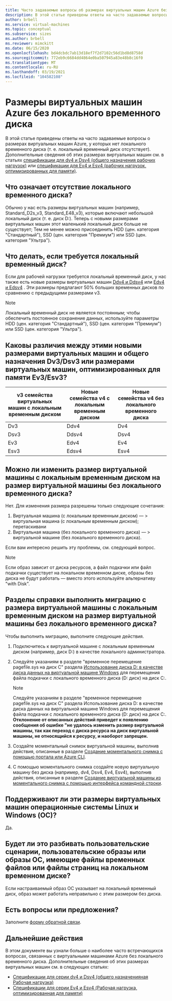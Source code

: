 ```yaml
---
title: Часто задаваемые вопросы об размерах виртуальных машин Azure без локального временного диска
description: В этой статье приведены ответы на часто задаваемые вопросы о Microsoft Azure размерах виртуальных машин без локального временного диска.
author: brbell
ms.service: virtual-machines
ms.topic: conceptual
ms.subservice: sizes
ms.author: brbell
ms.reviewer: mimckitt
ms.date: 06/15/2020
ms.openlocfilehash: bd4dcbdc7ab13d18ef7f2d7102c56d1bd8d8758d
ms.sourcegitcommit: 772eb9c6684dd4864e0ba507945a83e48b8c16f0
ms.translationtype: MT
ms.contentlocale: ru-RU
ms.lasthandoff: 03/19/2021
ms.locfileid: "104582108"
---
```

# <a name="azure-vm-sizes-with-no-local-temporary-disk"></a>Размеры виртуальных машин Azure без локального временного диска 
В этой статье приведены ответы на часто задаваемые вопросы о размерах виртуальных машин Azure, у которых нет локального временного диска (т. е. локальный временный диск отсутствует). Дополнительные сведения об этих размерах виртуальных машин см. в статьях [спецификации для dv4 и Dsv4 (общего назначения рабочих нагрузок)](dv4-dsv4-series.md) или [спецификации для Ev4 и Esv4 (рабочих нагрузок, оптимизированных для памяти)](ev4-esv4-series.md).

## <a name="what-does-no-local-temp-disk-mean"></a>Что означает отсутствие локального временного диска? 
Обычно у нас есть размеры виртуальных машин (например, Standard_D2s_v3, Standard_E48_v3), которые включают небольшой локальный диск (т. е. диск D:). Теперь с новыми размерами виртуальных машин этот маленький локальный диск больше не существует; Тем не менее можно присоединить HDD (цен. категория "Стандартный"), SSD (цен. категория "Премиум") или SSD (цен. категория "Ультра").

## <a name="what-if-i-still-want-a-local-temp-disk"></a>Что делать, если требуется локальный временный диск?
Если для рабочей нагрузки требуется локальный временный диск, у нас также есть новые размеры виртуальных машин [Ddv4 и Ddsv4](ddv4-ddsv4-series.md) или [Edv4 и Edsv4](edv4-edsv4-series.md) . Эти размеры предлагают 50% больших временных дисков по сравнению с предыдущими размерами v3.

> [!NOTE]
> Локальный временный диск не является постоянным; чтобы обеспечить постоянное сохранение данных, используйте параметры HDD (цен. категория "Стандартный"), SSD (цен. категория "Премиум") или SSD (цен. категория "Ультра"). 

## <a name="what-are-the-differences-between-these-new-vm-sizes-and-the-general-purpose-dv3dsv3-or-the-memory-optimized-ev3esv3-vm-sizes-that-i-am-used-to"></a>Каковы различия между этими новыми размерами виртуальных машин и общего назначения Dv3/Dsv3 или размерами виртуальных машин, оптимизированных для памяти Ev3/Esv3? 
| v3 семейства виртуальных машин с локальным временным диском   | Новые семейства v4 с локальным временным диском | Новые семейства v4 без локального временного диска |
|---|---|---|
| Dv3   | Ddv4 | Dv4 |
| Dsv3 | Ddsv4  | Dsv4 |
| Ev3   | Edv4  | Ev4 |
| Esv3 | Edsv4 |    Esv4 | 

## <a name="can-i-resize-a-vm-size-that-has-a-local-temp-disk-to-a-vm-size-with-no-local-temp-disk"></a>Можно ли изменить размер виртуальной машины с локальным временным диском на размер виртуальной машины без локального временного диска?  
Нет. Для изменения размера разрешены только следующие сочетания: 

1. Виртуальная машина (с локальным временным диском) — > виртуальная машина (с локальным временным диском); перетаскивани 
2. Виртуальная машина (без локального временного диска) — > виртуальной машине (без локального временного диска). 

Если вам интересно решить эту проблемы, см. следующий вопрос.

> [!NOTE]
> Если образ зависит от диска ресурсов, а файл подкачки или файл подкачки существует на локальном временном диске, образы без диска не будут работать — вместо этого используйте альтернативу "with Disk". 

## <a name="how-do-i-migrate-from-a-vm-size-with-local-temp-disk-to-a-vm-size-with-no-local-temp-disk"></a>Разделы справки выполнить миграцию с размера виртуальной машины с локальным временным диском на размер виртуальной машины без локального временного диска?  
Чтобы выполнить миграцию, выполните следующие действия. 

1. Подключитесь к виртуальной машине с локальным временным диском (например, диск D:) в качестве локального администратора.
2. Следуйте указаниям в разделе "временное перемещение pagefile.sys на диск C" раздела [Использование диска D: в качестве диска данных на виртуальной машине Windows](./windows/change-drive-letter.md) для перемещения файла подкачки с локального временного диска (D: диск) на диск C:.

   > [!NOTE]
   > Следуйте указаниям в разделе "временное перемещение pagefile.sys на диск C" раздела Использование диска D: в качестве диска данных на виртуальной машине Windows для перемещения файла подкачки с локального временного диска (D: диск) на диск C:. **Отклонение от описанных действий приведет к появлению сообщения об ошибке "не удалось изменить размер виртуальной машины, так как переход с диска ресурса на диск виртуальной машины, не относящийся к ресурсу, и наоборот запрещен.**

3. Создайте моментальный снимок виртуальной машины, выполнив действия, описанные в разделе [Создание моментального снимка с помощью портала или Azure CLI](./linux/snapshot-copy-managed-disk.md). 
4. С помощью моментального снимка создайте новую виртуальную машину без диска (например, dv4, Dsv4, Ev4, Esv4), выполнив действия, описанные в разделе [Создание виртуальной машины из моментального снимка с помощью интерфейса командной строки](/previous-versions/azure/virtual-machines/scripts/virtual-machines-linux-cli-sample-create-vm-from-snapshot). 

## <a name="do-these-vm-sizes-support-both-linux-and-windows-operating-systems-os"></a>Поддерживают ли эти размеры виртуальных машин операционные системы Linux и Windows (ОС)?
Да.

## <a name="will-this-break-my-custom-scripts-custom-images-or-os-images-that-have-scratch-files-or-page-files-on-a-local-temp-disk"></a>Будет ли это разбивать пользовательские сценарии, пользовательские образы или образы ОС, имеющие файлы временных файлов или файлы страниц на локальном временном диске?
Если настраиваемый образ ОС указывает на локальный временный диск, образ может работать неправильно с этим размером без диска.

## <a name="have-questions-or-feedback"></a>Есть вопросы или предложения?
Заполните [форму обратной связи]( https://forms.office.com/Pages/ResponsePage.aspx?id=v4j5cvGGr0GRqy180BHbR_Y3toRKxchLjARedqtguBRUMzdCQkw0OVVRTldFUUtXSTlLQVBPUkVHSy4u). 

## <a name="next-steps"></a>Дальнейшие действия 
В этом документе вы узнали больше о наиболее часто встречающихся вопросах, связанных с виртуальными машинами Azure без локального временного диска. Дополнительные сведения об этих размерах виртуальных машин см. в следующих статьях:

- [Спецификации для серии dv4 и Dsv4 (общего назначенияная Рабочая нагрузка)](dv4-dsv4-series.md)
- [Спецификации для серии Ev4 и Esv4 (Рабочая нагрузка, оптимизированная для памяти)](ev4-esv4-series.md)